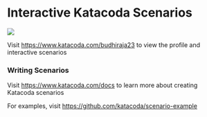 # Interactive Katacoda Scenarios

[![](http://shields.katacoda.com/katacoda/budhiraja23/count.svg)](https://www.katacoda.com/budhiraja23 "Get your profile on Katacoda.com")

Visit https://www.katacoda.com/budhiraja23 to view the profile and interactive scenarios

### Writing Scenarios
Visit https://www.katacoda.com/docs to learn more about creating Katacoda scenarios

For examples, visit https://github.com/katacoda/scenario-example
